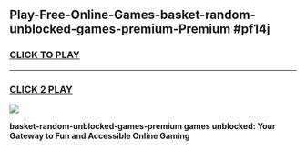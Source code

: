 
## Play-Free-Online-Games-basket-random-unblocked-games-premium-Premium #pf14j
<h3>
<a href="https://premium.freeplayer.one?title=basket-random-unblocked-games-premium&ref=8M">CLICK TO PLAY</a></h3>
<hr>

<h3>
<a href="https://premium.freeplayer.one?title=basket-random-unblocked-games-premium&ref=8M">CLICK 2 PLAY</a>
  
</h3>

<a href="https://premium.freeplayer.one?title=basket-random-unblocked-games-premium&ref=8M"><img src="https://clearcache.store/games.png"></a>


**basket-random-unblocked-games-premium games unblocked: Your Gateway to Fun and Accessible Online Gaming**
